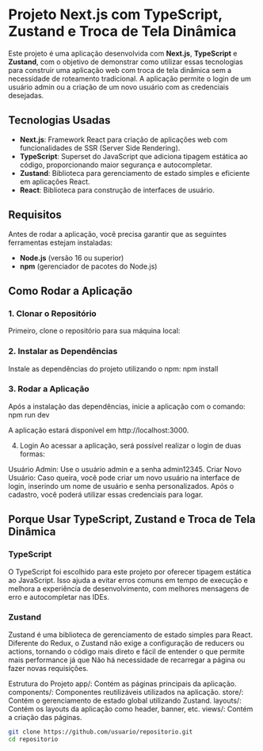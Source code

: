 # Projeto Next.js com TypeScript, Zustand e Troca de Tela Dinâmica

Este projeto é uma aplicação desenvolvida com **Next.js**, **TypeScript** e **Zustand**, com o objetivo de demonstrar como utilizar essas tecnologias para construir uma aplicação web com troca de tela dinâmica sem a necessidade de roteamento tradicional. A aplicação permite o login de um usuário admin ou a criação de um novo usuário com as credenciais desejadas.

## Tecnologias Usadas

- **Next.js**: Framework React para criação de aplicações web com funcionalidades de SSR (Server Side Rendering).
- **TypeScript**: Superset do JavaScript que adiciona tipagem estática ao código, proporcionando maior segurança e autocompletar.
- **Zustand**: Biblioteca para gerenciamento de estado simples e eficiente em aplicações React.
- **React**: Biblioteca para construção de interfaces de usuário.

## Requisitos

Antes de rodar a aplicação, você precisa garantir que as seguintes ferramentas estejam instaladas:

- **Node.js** (versão 16 ou superior)
- **npm** (gerenciador de pacotes do Node.js)

## Como Rodar a Aplicação

### 1. Clonar o Repositório

Primeiro, clone o repositório para sua máquina local:

### 2. Instalar as Dependências

Instale as dependências do projeto utilizando o npm:
npm install

### 3. Rodar a Aplicação

Após a instalação das dependências, inicie a aplicação com o comando:
npm run dev

A aplicação estará disponível em http://localhost:3000.

4. Login
   Ao acessar a aplicação, será possível realizar o login de duas formas:

Usuário Admin: Use o usuário admin e a senha admin12345.
Criar Novo Usuário: Caso queira, você pode criar um novo usuário na interface de login, inserindo um nome de usuário e senha personalizados. Após o cadastro, você poderá utilizar essas credenciais para logar.

## Porque Usar TypeScript, Zustand e Troca de Tela Dinâmica

### TypeScript

O TypeScript foi escolhido para este projeto por oferecer tipagem estática ao JavaScript. Isso ajuda a evitar erros comuns em tempo de execução e melhora a experiência de desenvolvimento, com melhores mensagens de erro e autocompletar nas IDEs.

### Zustand

Zustand é uma biblioteca de gerenciamento de estado simples para React. Diferente do Redux, o Zustand não exige a configuração de reducers ou actions, tornando o código mais direto e fácil de entender o que permite
mais performance já que Não há necessidade de recarregar a página ou fazer novas requisições.

Estrutura do Projeto
app/: Contém as páginas principais da aplicação.
components/: Componentes reutilizáveis utilizados na aplicação.
store/: Contém o gerenciamento de estado global utilizando Zustand.
layouts/: Contém os layouts da aplicação como header, banner, etc.
views/: Contém a criação das páginas.

```bash
git clone https://github.com/usuario/repositorio.git
cd repositorio
```
